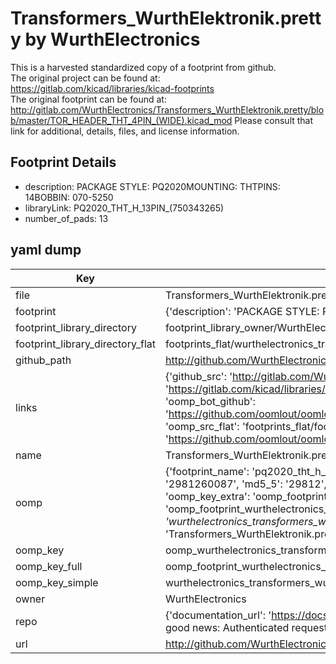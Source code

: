 # Transformers_WurthElektronik.pretty by WurthElectronics  
This is a harvested standardized copy of a footprint from github.  
The original project can be found at:  
https://gitlab.com/kicad/libraries/kicad-footprints  
The original footprint can be found at:
http://gitlab.com/WurthElectronics/Transformers_WurthElektronik.pretty/blob/master/TOR_HEADER_THT_4PIN_(WIDE).kicad_mod
Please consult that link for additional, details, files, and license information.  
## Footprint Details
* description: PACKAGE STYLE: PQ2020MOUNTING: THTPINS: 14BOBBIN: 070-5250  
* libraryLink: PQ2020_THT_H_13PIN_(750343265)  
* number_of_pads: 13  
## yaml dump  
| Key | Value |  
| --- | --- |  
| file | Transformers_WurthElektronik.pretty/PQ2020_THT_H_13PIN_(750343265).kicad_mod |  
| footprint | {'description': 'PACKAGE STYLE: PQ2020MOUNTING: THTPINS: 14BOBBIN: 070-5250', 'libraryLink': 'PQ2020_THT_H_13PIN_(750343265)', 'number_of_pads': 13} |  
| footprint_library_directory | footprint_library_owner/WurthElectronics_Transformers_WurthElektronik.pretty |  
| footprint_library_directory_flat | footprints_flat/wurthelectronics_transformers_wurthelektronik_pq2020_tht_h_13pin_(750343265)/working |  
| github_path | http://github.com/WurthElectronics/Transformers_WurthElektronik.pretty/blob/master/PQ2020_THT_H_13PIN_(750343265).kicad_mod |  
| links | {'github_src': 'http://gitlab.com/WurthElectronics/Transformers_WurthElektronik.pretty/blob/master/TOR_HEADER_THT_4PIN_(WIDE).kicad_mod', 'github_src_repo': 'https://gitlab.com/kicad/libraries/kicad-footprints', 'oomp_bot': 'footprints/wurthelectronics_transformers_wurthelektronik_pq2020_tht_h_13pin_(750343265)/working', 'oomp_bot_github': 'https://github.com/oomlout/oomlout_oomp_footprint_bot/tree/main/footprints/wurthelectronics_transformers_wurthelektronik_pq2020_tht_h_13pin_(750343265)/working', 'oomp_src_flat': 'footprints_flat/footprints_flat/wurthelectronics_transformers_wurthelektronik_pq2020_tht_h_13pin_(750343265)/working', 'oomp_src_flat_github': 'https://github.com/oomlout/oomlout_oomp_footprint_src/tree/main/footprints_flat/wurthelectronics_transformers_wurthelektronik_pq2020_tht_h_13pin_(750343265)/working'} |  
| name | Transformers_WurthElektronik.pretty |  
| oomp | {'footprint_name': 'pq2020_tht_h_13pin_(750343265)', 'library_name': 'transformers_wurthelektronik', 'md5': '29812600874383162ed7e3cf56a1fe95', 'md5_10': '2981260087', 'md5_5': '29812', 'md5_6': '298126', 'oomp_key': 'oomp_wurthelectronics_transformers_wurthelektronik_pq2020_tht_h_13pin_(750343265)', 'oomp_key_extra': 'oomp_footprint_wurthelectronics_transformers_wurthelektronik_pq2020_tht_h_13pin_(750343265)', 'oomp_key_full': 'oomp_footprint_wurthelectronics_transformers_wurthelektronik_pq2020_tht_h_13pin_(750343265)_298126', 'oomp_key_simple': 'wurthelectronics_transformers_wurthelektronik_pq2020_tht_h_13pin_(750343265)', 'original_filename': 'Transformers_WurthElektronik.pretty/PQ2020_THT_H_13PIN_(750343265).kicad_mod', 'owner_name': 'wurthelectronics'} |  
| oomp_key | oomp_wurthelectronics_transformers_wurthelektronik_pq2020_tht_h_13pin_(750343265) |  
| oomp_key_full | oomp_footprint_wurthelectronics_transformers_wurthelektronik_pq2020_tht_h_13pin_(750343265) |  
| oomp_key_simple | wurthelectronics_transformers_wurthelektronik_pq2020_tht_h_13pin_(750343265) |  
| owner | WurthElectronics |  
| repo | {'documentation_url': 'https://docs.github.com/rest/overview/resources-in-the-rest-api#rate-limiting', 'message': "API rate limit exceeded for 84.66.173.59. (But here's the good news: Authenticated requests get a higher rate limit. Check out the documentation for more details.)"} |  
| url | http://github.com/WurthElectronics/Transformers_WurthElektronik.pretty |  

